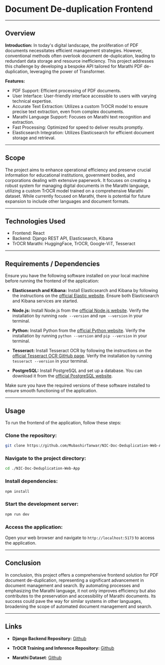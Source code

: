 # Document De-duplication Frontend

---

## Overview

**Introduction:**
In today's digital landscape, the proliferation of PDF documents necessitates efficient management strategies. However, conventional methods often overlook document de-duplication, leading to redundant data storage and resource inefficiency. This project addresses this challenge by developing a bespoke API tailored for Marathi PDF de-duplication, leveraging the power of Transformer.

**Features:**
- PDF Support: 
Efficient processing of PDF documents.
- User Interface: User-friendly interface accessible to users with varying technical expertise.
- Accurate Text Extraction: Utilizes a custom TrOCR model to ensure precise text extraction, even from complex documents.
- Marathi Language Support: Focuses on Marathi text recognition and extraction.
- Fast Processing: Optimized for speed to deliver results promptly.
- Elasticsearch Integration: Utilizes Elasticsearch for efficient document storage and retrieval.

---

## Scope

The project aims to enhance operational efficiency and preserve crucial information for educational institutions, government bodies, and corporations dealing with extensive paperwork. It focuses on creating a robust system for managing digital documents in the Marathi language, utilizing a custom TrOCR model trained on a comprehensive Marathi dataset. While currently focused on Marathi, there is potential for future expansion to include other languages and document formats.

---

## Technologies Used

- Frontend: React
- Backend: Django REST API, Elasticsearch, Kibana
- TrOCR Marathi: HuggingFace, TrOCR, Google-ViT, Tesseract

---

## Requirements / Dependencies

Ensure you have the following software installed on your local machine before running the frontend of the application:

- **Elasticsearch and Kibana:** Install Elasticsearch and Kibana by following the instructions on the [official Elastic website](https://www.elastic.co/downloads/). Ensure both Elasticsearch and Kibana services are started.

- **Node.js:** Install Node.js from the [official Node.js website](https://nodejs.org/). Verify the installation by running `node --version` and `npm --version` in your terminal.

- **Python:** Install Python from the [official Python website](https://www.python.org/downloads/). Verify the installation by running `python --version` and `pip --version` in your terminal.
- **Tesseract:** Install Tesseract OCR by following the instructions on the [official Tesseract OCR GitHub page](https://github.com/tesseract-ocr/tesseract). Verify the installation by running `tesseract --version` in your terminal.
- **PostgreSQL:** Install PostgreSQL and set up a database. You can download it from the [official PostgreSQL website](https://www.postgresql.org/download/).


Make sure you have the required versions of these software installed to ensure smooth functioning of the application.


---
## Usage

To run the frontend of the application, follow these steps:

### **Clone the repository:**

```bash
git clone https://github.com/MubashirTanwar/NIC-Doc-Deduplication-Web-App
```

###  **Navigate to the project directory:**

```bash
cd ./NIC-Doc-Deduplication-Web-App
```

### **Install dependencies:**

```bash
npm install
```

### **Start the development server:**

```bash
npm run dev
```

### **Access the application:**

Open your web browser and navigate to `http://localhost:5173` to access the application.


---

## Conclusion

In conclusion, this project offers a comprehensive frontend solution for PDF document de-duplication, representing a significant advancement in document management and search. By automating processes and emphasizing the Marathi language, it not only improves efficiency but also contributes to the preservation and accessibility of Marathi documents. Its success could pave the way for similar systems in other languages, broadening the scope of automated document management and search.


---

## Links

- **Django Backend Repository:** [Github](https://github.com/MubashirTanwar/NIC-Doc-Deduplication-Backend)

- **TrOCR Training and Inference Repository:** [Github](https://github.com/MubashirTanwar/TrOCR)
- **Marathi Dataset**: [Github](https://github.com/MubashirTanwar/TrOCR)
